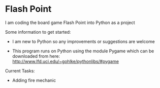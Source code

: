 # Flash Point

I am coding the board game Flash Point into Python as a project

Some information to get started:

 - I am new to Python so any improvements or suggestions are welcome
 
 - This program runs on Python using the module Pygame which can be downloaded from here:
   http://www.lfd.uci.edu/~gohlke/pythonlibs/#pygame

Current Tasks:

 - Adding fire mechanic

